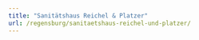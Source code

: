 ```yaml
---
title: "Sanitätshaus Reichel & Platzer"
url: /regensburg/sanitaetshaus-reichel-und-platzer/
---
```

